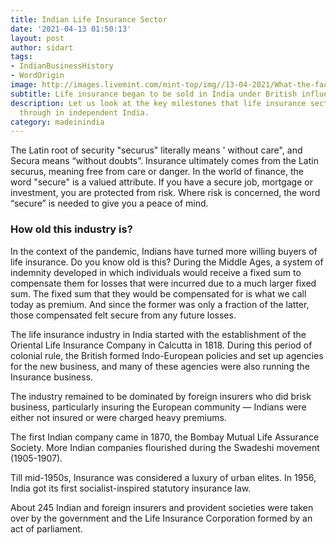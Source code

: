 ```yaml
---
title: Indian Life Insurance Sector
date: '2021-04-13 01:50:13'
layout: post
author: sidart
tags:
- IndianBusinessHistory
- WordOrigin
image: http://images.livemint.com/mint-top/img//13-04-2021/What-the-fact-LIC.jpg
subtitle: Life insurance began to be sold in India under British influence.
description: Let us look at the key milestones that life insurance sector has gone
  through in independent India.
category: madeinindia
---
```


The Latin root of security "securus" literally means ' without care", and Secura means “without doubts”. Insurance ultimately comes from the Latin securus, meaning free from care or danger. 
In the world of finance, the word "secure" is a valued attribute. If you have a secure job, mortgage or investment, you are protected from risk. Where risk is concerned, the word “secure” is needed to give you a peace of mind.

### How old this industry is?
In the context of the pandemic, Indians have turned more willing buyers of life insurance. Do you know old is this?
During the Middle Ages, a system of indemnity developed in which individuals would receive a fixed sum to compensate them for losses that were incurred due to a much larger fixed sum. The fixed sum that they would be compensated for is what we call today as premium. And since the former was only a fraction of the latter, those compensated felt secure from any future losses.

The life insurance industry in India started with the establishment of the Oriental Life Insurance Company in Calcutta in 1818. During this period of colonial rule, the British formed Indo-European policies and set up agencies for the new business, and many of these agencies were also running the Insurance business. 

The industry remained to be dominated by foreign insurers who did brisk business, particularly insuring the European community — Indians were either not insured or were charged heavy premiums. 

The first Indian company came in 1870, the Bombay Mutual Life Assurance Society. More Indian companies flourished during the Swadeshi movement (1905-1907). 

Till mid-1950s, Insurance was considered a luxury of urban elites. In 1956, India got its first socialist-inspired statutory insurance law.

About 245 Indian and foreign insurers and provident societies were taken over by the government and the Life Insurance Corporation formed by an act of parliament.
